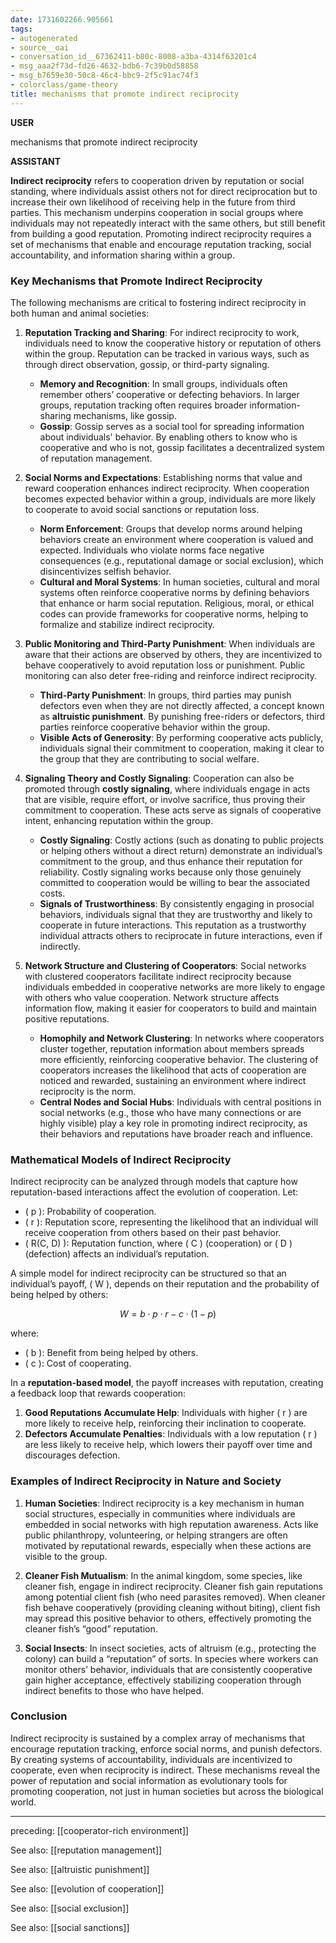 ```yaml
---
date: 1731602266.905661
tags:
- autogenerated
- source__oai
- conversation_id__67362411-b80c-8008-a3ba-4314f63201c4
- msg_aaa2f73d-fd26-4632-bdb6-7c39b0d58858
- msg_b7659e30-50c8-46c4-bbc9-2f5c91ac74f3
- colorclass/game-theory
title: mechanisms that promote indirect reciprocity
---
```


**USER**

mechanisms that promote indirect reciprocity


**ASSISTANT**

**Indirect reciprocity** refers to cooperation driven by reputation or social standing, where individuals assist others not for direct reciprocation but to increase their own likelihood of receiving help in the future from third parties. This mechanism underpins cooperation in social groups where individuals may not repeatedly interact with the same others, but still benefit from building a good reputation. Promoting indirect reciprocity requires a set of mechanisms that enable and encourage reputation tracking, social accountability, and information sharing within a group.

### Key Mechanisms that Promote Indirect Reciprocity
The following mechanisms are critical to fostering indirect reciprocity in both human and animal societies:

1. **Reputation Tracking and Sharing**: For indirect reciprocity to work, individuals need to know the cooperative history or reputation of others within the group. Reputation can be tracked in various ways, such as through direct observation, gossip, or third-party signaling.

   - **Memory and Recognition**: In small groups, individuals often remember others’ cooperative or defecting behaviors. In larger groups, reputation tracking often requires broader information-sharing mechanisms, like gossip.
   - **Gossip**: Gossip serves as a social tool for spreading information about individuals' behavior. By enabling others to know who is cooperative and who is not, gossip facilitates a decentralized system of reputation management.

2. **Social Norms and Expectations**: Establishing norms that value and reward cooperation enhances indirect reciprocity. When cooperation becomes expected behavior within a group, individuals are more likely to cooperate to avoid social sanctions or reputation loss.

   - **Norm Enforcement**: Groups that develop norms around helping behaviors create an environment where cooperation is valued and expected. Individuals who violate norms face negative consequences (e.g., reputational damage or social exclusion), which disincentivizes selfish behavior.
   - **Cultural and Moral Systems**: In human societies, cultural and moral systems often reinforce cooperative norms by defining behaviors that enhance or harm social reputation. Religious, moral, or ethical codes can provide frameworks for cooperative norms, helping to formalize and stabilize indirect reciprocity.

3. **Public Monitoring and Third-Party Punishment**: When individuals are aware that their actions are observed by others, they are incentivized to behave cooperatively to avoid reputation loss or punishment. Public monitoring can also deter free-riding and reinforce indirect reciprocity.

   - **Third-Party Punishment**: In groups, third parties may punish defectors even when they are not directly affected, a concept known as **altruistic punishment**. By punishing free-riders or defectors, third parties reinforce cooperative behavior within the group.
   - **Visible Acts of Generosity**: By performing cooperative acts publicly, individuals signal their commitment to cooperation, making it clear to the group that they are contributing to social welfare.

4. **Signaling Theory and Costly Signaling**: Cooperation can also be promoted through **costly signaling**, where individuals engage in acts that are visible, require effort, or involve sacrifice, thus proving their commitment to cooperation. These acts serve as signals of cooperative intent, enhancing reputation within the group.

   - **Costly Signaling**: Costly actions (such as donating to public projects or helping others without a direct return) demonstrate an individual’s commitment to the group, and thus enhance their reputation for reliability. Costly signaling works because only those genuinely committed to cooperation would be willing to bear the associated costs.
   - **Signals of Trustworthiness**: By consistently engaging in prosocial behaviors, individuals signal that they are trustworthy and likely to cooperate in future interactions. This reputation as a trustworthy individual attracts others to reciprocate in future interactions, even if indirectly.

5. **Network Structure and Clustering of Cooperators**: Social networks with clustered cooperators facilitate indirect reciprocity because individuals embedded in cooperative networks are more likely to engage with others who value cooperation. Network structure affects information flow, making it easier for cooperators to build and maintain positive reputations.

   - **Homophily and Network Clustering**: In networks where cooperators cluster together, reputation information about members spreads more efficiently, reinforcing cooperative behavior. The clustering of cooperators increases the likelihood that acts of cooperation are noticed and rewarded, sustaining an environment where indirect reciprocity is the norm.
   - **Central Nodes and Social Hubs**: Individuals with central positions in social networks (e.g., those who have many connections or are highly visible) play a key role in promoting indirect reciprocity, as their behaviors and reputations have broader reach and influence.

### Mathematical Models of Indirect Reciprocity
Indirect reciprocity can be analyzed through models that capture how reputation-based interactions affect the evolution of cooperation. Let:

- \( p \): Probability of cooperation.
- \( r \): Reputation score, representing the likelihood that an individual will receive cooperation from others based on their past behavior.
- \( R(C, D) \): Reputation function, where \( C \) (cooperation) or \( D \) (defection) affects an individual’s reputation.

A simple model for indirect reciprocity can be structured so that an individual’s payoff, \( W \), depends on their reputation and the probability of being helped by others:

$$
W = b \cdot p \cdot r - c \cdot (1 - p)
$$

where:
- \( b \): Benefit from being helped by others.
- \( c \): Cost of cooperating.

In a **reputation-based model**, the payoff increases with reputation, creating a feedback loop that rewards cooperation:

1. **Good Reputations Accumulate Help**: Individuals with higher \( r \) are more likely to receive help, reinforcing their inclination to cooperate.
2. **Defectors Accumulate Penalties**: Individuals with a low reputation \( r \) are less likely to receive help, which lowers their payoff over time and discourages defection.

### Examples of Indirect Reciprocity in Nature and Society
1. **Human Societies**: Indirect reciprocity is a key mechanism in human social structures, especially in communities where individuals are embedded in social networks with high reputation awareness. Acts like public philanthropy, volunteering, or helping strangers are often motivated by reputational rewards, especially when these actions are visible to the group.

2. **Cleaner Fish Mutualism**: In the animal kingdom, some species, like cleaner fish, engage in indirect reciprocity. Cleaner fish gain reputations among potential client fish (who need parasites removed). When cleaner fish behave cooperatively (providing cleaning without biting), client fish may spread this positive behavior to others, effectively promoting the cleaner fish’s “good” reputation.

3. **Social Insects**: In insect societies, acts of altruism (e.g., protecting the colony) can build a “reputation” of sorts. In species where workers can monitor others’ behavior, individuals that are consistently cooperative gain higher acceptance, effectively stabilizing cooperation through indirect benefits to those who have helped.

### Conclusion
Indirect reciprocity is sustained by a complex array of mechanisms that encourage reputation tracking, enforce social norms, and punish defectors. By creating systems of accountability, individuals are incentivized to cooperate, even when reciprocity is indirect. These mechanisms reveal the power of reputation and social information as evolutionary tools for promoting cooperation, not just in human societies but across the biological world.


---

preceding: [[cooperator-rich environment]]

See also: [[reputation management]]


See also: [[altruistic punishment]]


See also: [[evolution of cooperation]]


See also: [[social exclusion]]


See also: [[social sanctions]]